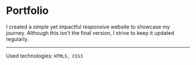 # Portfolio

I created a simple yet impactful responsive website to showcase my journey. Although this isn't the final version, I strive to keep it updated regularly.

---

Used technologies:
``` HTML5, CSS3 ```

